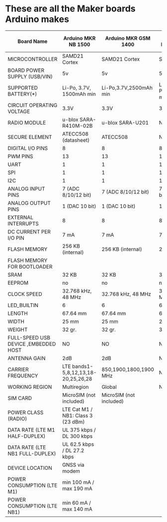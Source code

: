 # These are all the Maker boards Arduino makes

| Board Name                           | Arduino MKR NB 1500                 | Arduino MKR GSM 1400    | Arduino MKR1000 WIFI  | Arduino MKR ZERO      | Arduino MKR Vidor 4000 | Arduino MKR WAN 1310     | Arduino MKR WAN 1300(LoRa) | Arduino MKR Vidor 4000 | Arduino MKR WiFi 1010  |
| ------------------------------------ | ----------------------------------- | ----------------------- | --------------------- | --------------------- | ---------------------- | ------------------------ | -------------------------- | ---------------------- | ---------------------- |
| MICROCONTROLLER                      | SAMD21 Cortex                       | SAMD21 Cortex           | SAMD21 Cortex         | SAMD21 Cortex         | SAMD21 Cortex          | SAMD21 Cortex            | SAMD21 Cortex              | SAMD21 Cortex          | SAMD21 Cortex          |
| BOARD POWER SUPPLY (USB/VIN)         | 5v                                  | 5v                      | 5V                    | 5V                    | 5v                     | 5v                       | 5v                         | 5v                     | 5v                     |
| SUPPORTED BATTERY(\*)                | Li-Po, 3.7V, 1500mAh min            | Li-Po,3.7V,2500mAh min  | Li-Po,3.7V,700mAh min | Li-Po,3.7V,700mAh min | Li-Po,3.7V,1024mAh min | Li-Ion,Li-Po,1024mAh min | 2x AA or AAA               | Li-Po,3.7V,1024mAh Min | Li-Po,3.7V,1024mAh Min |
| CIRCUIT OPERATING VOLTAGE            | 3.3V                                | 3.3V                    | 3.3V                  | 3.3V                  | 3.3V                   | 3.3V                     | 3.3V                       | 3.3V                   | 3.3V                   |
| RADIO MODULE                         | u-blox SARA-R410M-02B               | u-blox SARA-U201        | N/A                   | N/A                   | u-blox NINA-W102       | CMWX1ZZABZ               | CMWX1ZZABZ                 | u-blox NINA-W102       | u-blox NINA-W102       |
| SECURE ELEMENT                       | ATECC508 (datasheet)                | ATECC508                | N/A                   | N/A                   | ATECC508               | ATECC508                 | N/A                        | ATECC508               | ATECC508               |
| DIGITAL I/O PINS                     | 8                                   | 8                       | 8                     | 22                    | 8                      | 8                        | 8                          | 8                      | 8                      |
| PWM PINS                             | 13                                  | 13                      | 12                    | 12                    | 13                     | 13                       | 8                          | 13                     | 13                     |
| UART                                 | 1                                   | 1                       | 1                     | 1                     | 1                      | 1                        | 1                          | 1                      | 1                      |
| SPI                                  | 1                                   | 1                       | 1                     | 1                     | 1                      | 1                        | 1                          | 1                      | 1                      |
| I2C                                  | 1                                   | 1                       | 1                     | 1                     | 1                      | 1                        | 1                          | 1                      | 1                      |
| ANALOG INPUT PINS                    | 7 (ADC 8/10/12 bit)                 | 7 (ADC 8/10/12 bit)     | 7 (ADC 8/10/12 bit)   | 7 (ADC 8/10/12 bit)   | 7 (ADC 8/10/12 bit)    | 7 (ADC 8/10/12 bit)      | 7 (ADC 8/10/12 bit)        | 7 (ADC 8/10/12 bit)    | 7 (ADC 8/10/12 bit)    |
| ANALOG OUTPUT PINS                   | 1 (DAC 10 bit)                      | 1 (DAC 10 bit)          | 1 (DAC 10 bit)        | 1 (DAC 10 bit)        | 1 (DAC 10 bit)         | 1 (DAC 10 bit)           | 1 (DAC 10 bit)             | 1 (DAC 10 bit)         | 1 (DAC 10 bit)         |
| EXTERNAL INTERRUPTS                  | 8                                   | 8                       | 8                     | 10                    | 10                     | 8                        | 8                          | 10                     | 10                     |
| DC CURRENT PER I/O PIN               | 7 mA                                | 7 mA                    | 7 mA                  | 7 mA                  | 7 mA                   | 7 mA                     | 7ma                        | 7 mA                   | 7 mA                   |
| FLASH MEMORY                         | 256 KB (internal)                   | 256 KB (internal)       | 256 KB                | 256 KB                | 256 KB (internal)      | 256 KB (internal)        | 256 KB                     | 256 KB (internal)      | 256 KB (internal)      |
| FLASH MEMORY FOR BOOTLOADER          |                                     |                         |                       | 8 KB                  |                        |                          |                            | 32 KB                  |                        |
| SRAM                                 | 32 KB                               | 32 KB                   | 32 KB                 | 32 KB                 | 32 KB                  | 32 KB                    | 256 KB                     | 8 MB                   | 32 KB                  |
| EEPROM                               | no                                  | no                      | no                    | no                    | no                     | no                       | no                         | no                     | no                     |
| CLOCK SPEED                          | 32.768 kHz, 48 MHz                  | 32.768 kHz, 48 MHz      | 32.768 kHz , 48 MHz   | 32.768 kHz, 48 MHz    | 32.768 kHz , 48 MHz    | 32.768 kHz (RTC), 48 MHz | 32.768 kHz (RTC), 48 MHz   | 32.768 kHz , 48 MHz    | 32.768 kHz , 48 MHz    |
| LED_BUILTIN                          | 6                                   | 6                       | 6                     | 32                    | 6                      | 6                        | 6                          | 6                      | 6                      |
| LENGTH                               | 67.64 mm                            | 67.64 mm                | 61.5 mm               |                       |                        | 67.64 mm                 | 67.64 mm                   | 83 mm                  | 61.5 mm                |
| WIDTH                                | 25 mm                               | 25 mm                   | 25 mm                 |                       |                        | 25 mm                    | 25 mm                      | 25 mm                  | 25 mm                  |
| WEIGHT                               | 32 gr.                              | 32 gr.                  | 32 gr.                |                       |                        | 32 gr.                   | 32 gr.                     | 43.5 gr.               | 32 gr.                 |
| FULL-SPEED USB DEVICE ,EMBEDDED HOST | NO                                  | NO                      | NO                    | NO                    | YES                    | YES                      | NO                         | YES                    | YES                    |
| ANTENNA GAIN                         | 2dB                                 | 2dB                     | N/A                   | N/A                   | N/A                    | 2dB                      | 2dB                        |                        |                        |
| CARRIER FREQUENCY                    | LTE bands1-5,8,12,13,18-20,25,26,28 | 850,1900,1800,1900 MHz  | N/A                   | N/A                   | N/A                    | 433/868/915 MHz          | 433/868/915 MHz            |                        |                        |
| WORKING REGION                       | Multiregion                         | Global                  | N/A                   | N/A                   | N/A                    | EU/US                    | EU/US                      |                        |                        |
| SIM CARD                             | MicroSIM (not included)             | MicroSIM (not included) |                       |                       |                        |                          |                            |                        |                        |
| POWER CLASS (RADIO)                  | LTE Cat M1 / NB1: Class 3 (23 dBm)  |                         |                       |                       |                        |                          |                            |                        |                        |
| DATA RATE (LTE M1 HALF-DUPLEX)       | UL 375 kbps / DL 300 kbps           |                         |                       |                       |                        |                          |                            |                        |                        |
| DATA RATE (LTE NB1 FULL-DUPLEX)      | UL 62.5 kbps / DL 27.2 kbps         |                         |                       |                       |                        |                          |                            |                        |                        |
| DEVICE LOCATION                      | GNSS via modem                      |                         |                       |                       |                        |                          |                            |                        |                        |
| POWER CONSUMPTION (LTE M1)           | min 100 mA / max 190 mA             |                         |                       |                       |                        |                          |                            |                        |                        |
| POWER CONSUMPTION (LTE NB1)          | min 60 mA / max 140 mA              |                         |                       |                       |                        |                          |                            |                        |
